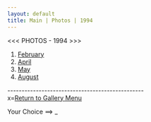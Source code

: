 ```yaml
---
layout: default
title: Main | Photos | 1994
---
```


<script>
	$(document).keypress(function(event) {
        var loc;
        switch (event.which) {
            case 49: loc = '94-02'; break;
            case 50: loc = '94-04'; break;
            case 51: loc = '94-05'; break;
            case 52: loc = '94-08'; break;
            case 120: loc = '/gallery'; break;
            default: loc = null; break;
		}
        if (loc) {
            $(location).attr('href', loc);
        }
	});
</script>

<<< PHOTOS - 1994 >>>

1. [February](94-02)
2. [April](94-04)
3. [May](94-05)
4. [August](94-08)

------------------------------------------------<br />
x=[Return to Gallery Menu](/gallery)

Your Choice ==> _

